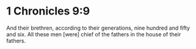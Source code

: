 # 1 Chronicles 9:9

And their brethren, according to their generations, nine hundred and fifty and six. All these men [were] chief of the fathers in the house of their fathers.